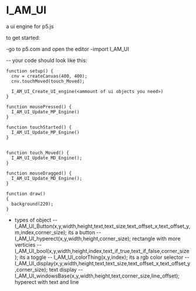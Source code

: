 # I_AM_UI
a ui engine for p5.js

to get started:

-go to p5.com and open the editor
-import I_AM_UI

-- your code should look like this:

    function setup() {
      cnv = createCanvas(400, 400);
      cnv.touchMoved(touch_Moved);
  
      I_AM_UI_Create_UI_engine(<ammount of ui objects you need>)
    }

    function mousePressed() {
      I_AM_UI_Update_MP_Engine()
    }

    function touchStarted() {
      I_AM_UI_Update_MP_Engine()
    }


    function touch_Moved() {
      I_AM_UI_Update_MD_Engine(); 
    }

    function mouseDragged() {
      I_AM_UI_Update_MD_Engine(); 
    }
    
    function draw()
    {
      background(220);
    }

- types of object
-- I_AM_UI_Button(x,y,width,height,text,text_size,text_offset_x,text_offset_y,m,index,corner_size);       its a button
-- I_AM_UI_hyperect(x,y,width,height,corner_size);                                                        rectangle with more verticies 
-- I_AM_UI_bool(x,y,width,height,index,text_if_true,text_if_false,corner_size);                           its a toggle
-- I_AM_UI_colorThing(x,y,index);                                                                         its a rgb color selector
-- I_AM_UI_display(x,y,width,height,text,text_size,text_offset_x,text_offset_y,corner_size);              text display
-- I_AM_UI_windowsBase(x,y,width,height,text,corner_size,line_offset);                                    hyperect with text and line
